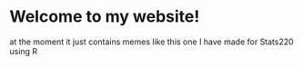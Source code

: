  <!--- need to point to new meme when I make it --->
# Welcome to my website!

at the moment it just contains memes like this one I have made for Stats220 using R
![]()
